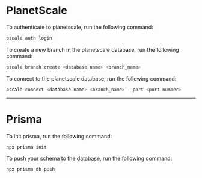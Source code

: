 # PlanetScale

To authenticate to planetscale, run the following command:

```bash
pscale auth login
```

To create a new branch in the planetscale database, run the following command:

```bash
pscale branch create <database name> <branch_name>
```

To connect to the planetscale database, run the following command:

```bash
pscale connect <database name> <branch_name> --port <port number>
```

---

# Prisma

To init prisma, run the following command:

```bash
npx prisma init
```

To push your schema to the database, run the following command:

```bash
npx prisma db push
```